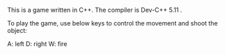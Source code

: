 This is a game written in C++. The compiler is Dev-C++ 5.11 .

To play the game, use below keys to control the movement and shoot the object:

A: left
D: right
W: fire

